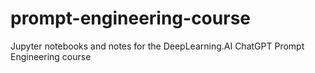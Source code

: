 # prompt-engineering-course
Jupyter notebooks and notes for the DeepLearning.AI ChatGPT Prompt Engineering course
